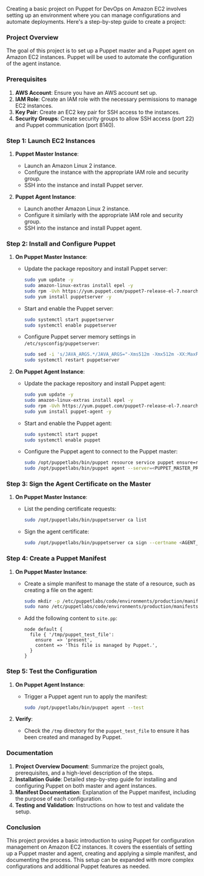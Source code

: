 Creating a basic project on Puppet for DevOps on Amazon EC2 involves setting up an environment where you can manage configurations and automate deployments. Here's a step-by-step guide to create a project:

### Project Overview

The goal of this project is to set up a Puppet master and a Puppet agent on Amazon EC2 instances. Puppet will be used to automate the configuration of the agent instance.

### Prerequisites

1. **AWS Account**: Ensure you have an AWS account set up.
2. **IAM Role**: Create an IAM role with the necessary permissions to manage EC2 instances.
3. **Key Pair**: Create an EC2 key pair for SSH access to the instances.
4. **Security Groups**: Create security groups to allow SSH access (port 22) and Puppet communication (port 8140).

### Step 1: Launch EC2 Instances

1. **Puppet Master Instance**:
    - Launch an Amazon Linux 2 instance.
    - Configure the instance with the appropriate IAM role and security group.
    - SSH into the instance and install Puppet server.

2. **Puppet Agent Instance**:
    - Launch another Amazon Linux 2 instance.
    - Configure it similarly with the appropriate IAM role and security group.
    - SSH into the instance and install Puppet agent.

### Step 2: Install and Configure Puppet

1. **On Puppet Master Instance**:
    - Update the package repository and install Puppet server:
      ```sh
      sudo yum update -y
      sudo amazon-linux-extras install epel -y
      sudo rpm -Uvh https://yum.puppet.com/puppet7-release-el-7.noarch.rpm
      sudo yum install puppetserver -y
      ```

    - Start and enable the Puppet server:
      ```sh
      sudo systemctl start puppetserver
      sudo systemctl enable puppetserver
      ```

    - Configure Puppet server memory settings in `/etc/sysconfig/puppetserver`:
      ```sh
      sudo sed -i 's/JAVA_ARGS.*/JAVA_ARGS="-Xms512m -Xmx512m -XX:MaxPermSize=256m -XX:ReservedCodeCacheSize=256m"/' /etc/sysconfig/puppetserver
      sudo systemctl restart puppetserver
      ```

2. **On Puppet Agent Instance**:
    - Update the package repository and install Puppet agent:
      ```sh
      sudo yum update -y
      sudo amazon-linux-extras install epel -y
      sudo rpm -Uvh https://yum.puppet.com/puppet7-release-el-7.noarch.rpm
      sudo yum install puppet-agent -y
      ```

    - Start and enable the Puppet agent:
      ```sh
      sudo systemctl start puppet
      sudo systemctl enable puppet
      ```

    - Configure the Puppet agent to connect to the Puppet master:
      ```sh
      sudo /opt/puppetlabs/bin/puppet resource service puppet ensure=running enable=true
      sudo /opt/puppetlabs/bin/puppet agent --server=<PUPPET_MASTER_PRIVATE_IP> --test
      ```

### Step 3: Sign the Agent Certificate on the Master

1. **On Puppet Master Instance**:
    - List the pending certificate requests:
      ```sh
      sudo /opt/puppetlabs/bin/puppetserver ca list
      ```

    - Sign the agent certificate:
      ```sh
      sudo /opt/puppetlabs/bin/puppetserver ca sign --certname <AGENT_CERTNAME>
      ```

### Step 4: Create a Puppet Manifest

1. **On Puppet Master Instance**:
    - Create a simple manifest to manage the state of a resource, such as creating a file on the agent:
      ```sh
      sudo mkdir -p /etc/puppetlabs/code/environments/production/manifests
      sudo nano /etc/puppetlabs/code/environments/production/manifests/site.pp
      ```

    - Add the following content to `site.pp`:
      ```puppet
      node default {
        file { '/tmp/puppet_test_file':
          ensure  => 'present',
          content => 'This file is managed by Puppet.',
        }
      }
      ```

### Step 5: Test the Configuration

1. **On Puppet Agent Instance**:
    - Trigger a Puppet agent run to apply the manifest:
      ```sh
      sudo /opt/puppetlabs/bin/puppet agent --test
      ```

2. **Verify**:
    - Check the `/tmp` directory for the `puppet_test_file` to ensure it has been created and managed by Puppet.

### Documentation

1. **Project Overview Document**: Summarize the project goals, prerequisites, and a high-level description of the steps.
2. **Installation Guide**: Detailed step-by-step guide for installing and configuring Puppet on both master and agent instances.
3. **Manifest Documentation**: Explanation of the Puppet manifest, including the purpose of each configuration.
4. **Testing and Validation**: Instructions on how to test and validate the setup.

### Conclusion

This project provides a basic introduction to using Puppet for configuration management on Amazon EC2 instances. It covers the essentials of setting up a Puppet master and agent, creating and applying a simple manifest, and documenting the process. This setup can be expanded with more complex configurations and additional Puppet features as needed.
